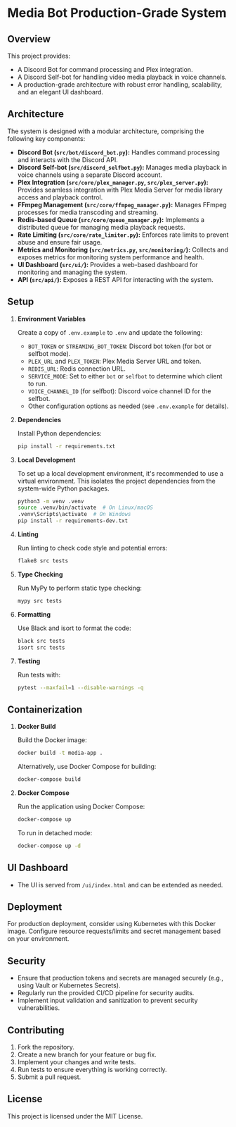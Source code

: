 # Media Bot Production-Grade System

## Overview

This project provides:

-   A Discord Bot for command processing and Plex integration.
-   A Discord Self-bot for handling video media playback in voice channels.
-   A production-grade architecture with robust error handling, scalability, and an elegant UI dashboard.

## Architecture

The system is designed with a modular architecture, comprising the following key components:

-   **Discord Bot (`src/bot/discord_bot.py`):** Handles command processing and interacts with the Discord API.
-   **Discord Self-bot (`src/discord_selfbot.py`):** Manages media playback in voice channels using a separate Discord account.
-   **Plex Integration (`src/core/plex_manager.py`, `src/plex_server.py`):** Provides seamless integration with Plex Media Server for media library access and playback control.
-   **FFmpeg Management (`src/core/ffmpeg_manager.py`):** Manages FFmpeg processes for media transcoding and streaming.
-   **Redis-based Queue (`src/core/queue_manager.py`):** Implements a distributed queue for managing media playback requests.
-   **Rate Limiting (`src/core/rate_limiter.py`):** Enforces rate limits to prevent abuse and ensure fair usage.
-   **Metrics and Monitoring (`src/metrics.py`, `src/monitoring/`):** Collects and exposes metrics for monitoring system performance and health.
-   **UI Dashboard (`src/ui/`):** Provides a web-based dashboard for monitoring and managing the system.
-   **API (`src/api/`):** Exposes a REST API for interacting with the system.

## Setup

1.  **Environment Variables**

    Create a copy of `.env.example` to `.env` and update the following:

    -   `BOT_TOKEN` or `STREAMING_BOT_TOKEN`: Discord bot token (for bot or selfbot mode).
    -   `PLEX_URL` and `PLEX_TOKEN`: Plex Media Server URL and token.
    -   `REDIS_URL`: Redis connection URL.
    -   `SERVICE_MODE`: Set to either `bot` or `selfbot` to determine which client to run.
    -   `VOICE_CHANNEL_ID` (for selfbot): Discord voice channel ID for the selfbot.
    -   Other configuration options as needed (see `.env.example` for details).

2.  **Dependencies**

    Install Python dependencies:

    ```bash
    pip install -r requirements.txt
    ```

3.  **Local Development**

    To set up a local development environment, it's recommended to use a virtual environment. This isolates the project dependencies from the system-wide Python packages.

    ```bash
    python3 -m venv .venv
    source .venv/bin/activate  # On Linux/macOS
    .venv\Scripts\activate  # On Windows
    pip install -r requirements-dev.txt
    ```

4.  **Linting**

    Run linting to check code style and potential errors:

    ```bash
    flake8 src tests
    ```

5.  **Type Checking**

    Run MyPy to perform static type checking:

    ```bash
    mypy src tests
    ```

6.  **Formatting**

    Use Black and isort to format the code:

    ```bash
    black src tests
    isort src tests
    ```

7.  **Testing**

    Run tests with:

    ```bash
    pytest --maxfail=1 --disable-warnings -q
    ```

## Containerization

1.  **Docker Build**

    Build the Docker image:

    ```bash
    docker build -t media-app .
    ```

    Alternatively, use Docker Compose for building:

    ```bash
    docker-compose build
    ```

2.  **Docker Compose**

    Run the application using Docker Compose:

    ```bash
    docker-compose up
    ```

    To run in detached mode:

    ```bash
    docker-compose up -d
    ```

## UI Dashboard

-   The UI is served from `/ui/index.html` and can be extended as needed.

## Deployment

For production deployment, consider using Kubernetes with this Docker image. Configure resource requests/limits and secret management based on your environment.

## Security

-   Ensure that production tokens and secrets are managed securely (e.g., using Vault or Kubernetes Secrets).
-   Regularly run the provided CI/CD pipeline for security audits.
-   Implement input validation and sanitization to prevent security vulnerabilities.

## Contributing

1.  Fork the repository.
2.  Create a new branch for your feature or bug fix.
3.  Implement your changes and write tests.
4.  Run tests to ensure everything is working correctly.
5.  Submit a pull request.

## License

This project is licensed under the MIT License.
